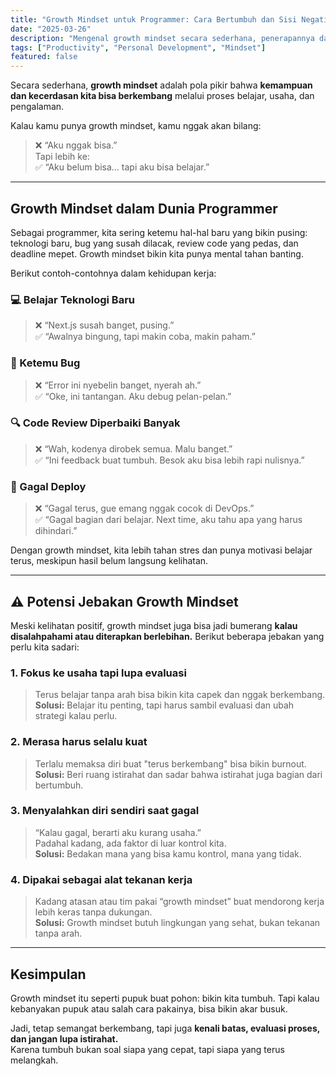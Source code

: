 ```yaml
---
title: "Growth Mindset untuk Programmer: Cara Bertumbuh dan Sisi Negatif yang Perlu Diwaspadai"
date: "2025-03-26"
description: "Mengenal growth mindset secara sederhana, penerapannya dalam dunia kerja sebagai programmer, serta potensi sisi negatifnya yang perlu kamu tahu."
tags: ["Productivity", "Personal Development", "Mindset"]
featured: false
---
```


Secara sederhana, **growth mindset** adalah pola pikir bahwa **kemampuan dan kecerdasan kita bisa berkembang** melalui proses belajar, usaha, dan pengalaman.

Kalau kamu punya growth mindset, kamu nggak akan bilang:

> ❌ “Aku nggak bisa.”  
> Tapi lebih ke:  
> ✅ “Aku belum bisa… tapi aku bisa belajar.”

---

## Growth Mindset dalam Dunia Programmer

Sebagai programmer, kita sering ketemu hal-hal baru yang bikin pusing: teknologi baru, bug yang susah dilacak, review code yang pedas, dan deadline mepet. Growth mindset bikin kita punya mental tahan banting.

Berikut contoh-contohnya dalam kehidupan kerja:

### 💻 Belajar Teknologi Baru

> ❌ “Next.js susah banget, pusing.”  
> ✅ “Awalnya bingung, tapi makin coba, makin paham.”

### 🐛 Ketemu Bug

> ❌ “Error ini nyebelin banget, nyerah ah.”  
> ✅ “Oke, ini tantangan. Aku debug pelan-pelan.”

### 🔍 Code Review Diperbaiki Banyak

> ❌ “Wah, kodenya dirobek semua. Malu banget.”  
> ✅ “Ini feedback buat tumbuh. Besok aku bisa lebih rapi nulisnya.”

### 🧱 Gagal Deploy

> ❌ “Gagal terus, gue emang nggak cocok di DevOps.”  
> ✅ “Gagal bagian dari belajar. Next time, aku tahu apa yang harus dihindari.”

Dengan growth mindset, kita lebih tahan stres dan punya motivasi belajar terus, meskipun hasil belum langsung kelihatan.

---

## ⚠️ Potensi Jebakan Growth Mindset

Meski kelihatan positif, growth mindset juga bisa jadi bumerang **kalau disalahpahami atau diterapkan berlebihan.** Berikut beberapa jebakan yang perlu kita sadari:

### 1. **Fokus ke usaha tapi lupa evaluasi**

> Terus belajar tanpa arah bisa bikin kita capek dan nggak berkembang.  
> **Solusi:** Belajar itu penting, tapi harus sambil evaluasi dan ubah strategi kalau perlu.

### 2. **Merasa harus selalu kuat**

> Terlalu memaksa diri buat "terus berkembang" bisa bikin burnout.  
> **Solusi:** Beri ruang istirahat dan sadar bahwa istirahat juga bagian dari bertumbuh.

### 3. **Menyalahkan diri sendiri saat gagal**

> “Kalau gagal, berarti aku kurang usaha.”  
> Padahal kadang, ada faktor di luar kontrol kita.  
> **Solusi:** Bedakan mana yang bisa kamu kontrol, mana yang tidak.

### 4. **Dipakai sebagai alat tekanan kerja**

> Kadang atasan atau tim pakai “growth mindset” buat mendorong kerja lebih keras tanpa dukungan.  
> **Solusi:** Growth mindset butuh lingkungan yang sehat, bukan tekanan tanpa arah.

---

## Kesimpulan

Growth mindset itu seperti pupuk buat pohon: bikin kita tumbuh. Tapi kalau kebanyakan pupuk atau salah cara pakainya, bisa bikin akar busuk.

Jadi, tetap semangat berkembang, tapi juga **kenali batas, evaluasi proses, dan jangan lupa istirahat.**  
Karena tumbuh bukan soal siapa yang cepat, tapi siapa yang terus melangkah.
